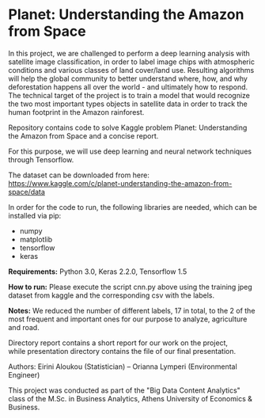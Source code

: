# Planet: Understanding the Amazon from Space

In this project, we are challenged to perform a deep learning analysis with satellite image
classification, in order to label image chips with atmospheric conditions and various classes of
land cover/land use. Resulting algorithms will help the global community to better understand
where, how, and why deforestation happens all over the world - and ultimately how to respond.
The technical target of the project is to train a model that would recognize the two most
important types objects in satellite data in order to track the human footprint in the Amazon
rainforest.

Repository contains code to solve Kaggle problem Planet: Understanding the Amazon from
Space and a concise report.

For this purpose, we will use deep learning and neural network techniques through Tensorflow.

The dataset can be downloaded from here: https://www.kaggle.com/c/planet-understanding-the-amazon-from-space/data

In order for the code to run, the following libraries are needed, which can be installed via pip:
- numpy
- matplotlib
- tensorflow
- keras

**Requirements:**
Python 3.0, Keras 2.2.0, Tensorflow 1.5

**How to run:**
Please execute the script cnn.py above using the training jpeg dataset from kaggle and the corresponding csv with the labels.

**Notes:**
We reduced the number of different labels, 17 in total, to the 2 of the most frequent and
important ones for our purpose to analyze, agriculture and road.

Directory report contains a short report for our work on the project,
while presentation directory contains the file of our final presentation.

Authors: Eirini Aloukou (Statistician) – Orianna Lymperi (Environmental Engineer)

This project was conducted as part of the "Big Data Content Analytics" class of the M.Sc. in Business Analytics, Athens University of Economics & Business.
